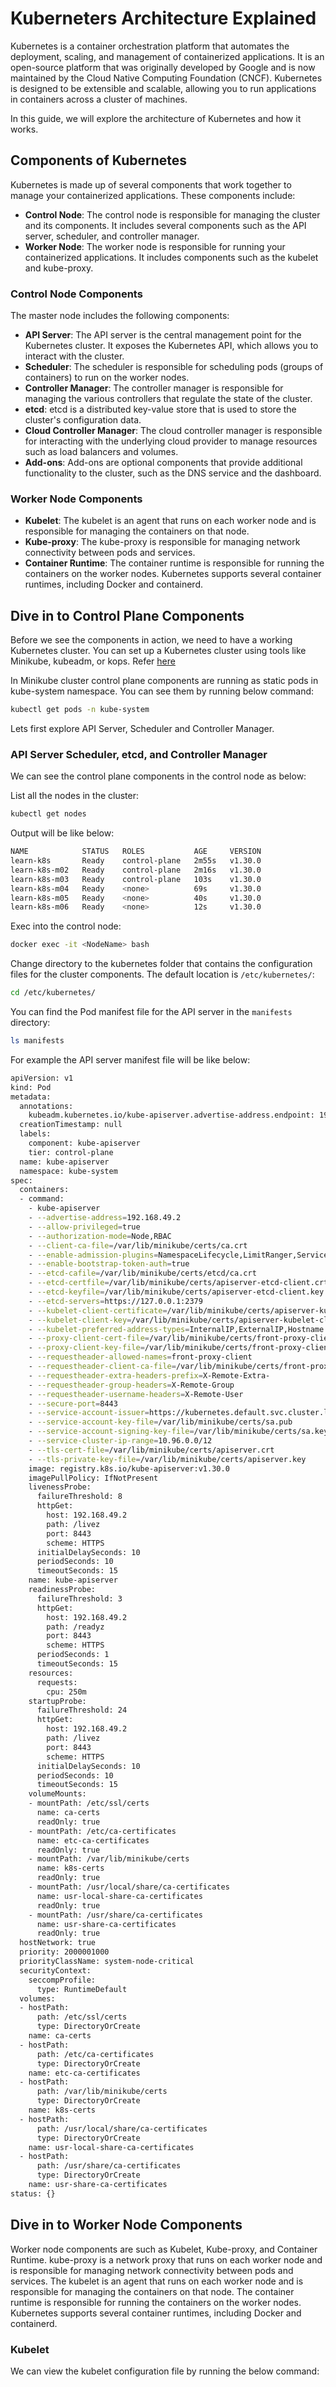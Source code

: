 # Kuberneters Architecture Explained

Kubernetes is a container orchestration platform that automates the deployment, scaling, and management of containerized applications. It is an open-source platform that was originally developed by Google and is now maintained by the Cloud Native Computing Foundation (CNCF). Kubernetes is designed to be extensible and scalable, allowing you to run applications in containers across a cluster of machines.

In this guide, we will explore the architecture of Kubernetes and how it works.

## Components of Kubernetes

Kubernetes is made up of several components that work together to manage your containerized applications. These components include:

- **Control Node**: The control node is responsible for managing the cluster and its components. It includes several components such as the API server, scheduler, and controller manager.
- **Worker Node**: The worker node is responsible for running your containerized applications. It includes components such as the kubelet and kube-proxy.

### Control Node Components

The master node includes the following components:

- **API Server**: The API server is the central management point for the Kubernetes cluster. It exposes the Kubernetes API, which allows you to interact with the cluster.
- **Scheduler**: The scheduler is responsible for scheduling pods (groups of containers) to run on the worker nodes.
- **Controller Manager**: The controller manager is responsible for managing the various controllers that regulate the state of the cluster.
- **etcd**: etcd is a distributed key-value store that is used to store the cluster's configuration data.
- **Cloud Controller Manager**: The cloud controller manager is responsible for interacting with the underlying cloud provider to manage resources such as load balancers and volumes.
- **Add-ons**: Add-ons are optional components that provide additional functionality to the cluster, such as the DNS service and the dashboard.
  
### Worker Node Components

- **Kubelet**: The kubelet is an agent that runs on each worker node and is responsible for managing the containers on that node.
- **Kube-proxy**: The kube-proxy is responsible for managing network connectivity between pods and services.
- **Container Runtime**: The container runtime is responsible for running the containers on the worker nodes. Kubernetes supports several container runtimes, including Docker and containerd.
  
## Dive in to Control Plane Components

Before we see the components in action, we need to have a working Kubernetes cluster. You can set up a Kubernetes cluster using tools like Minikube, kubeadm, or kops. Refer [here](../Introduction/Minikube-Kind-Cluster/README.md)

In Minikube cluster control plane components are running as static pods in kube-system namespace. You can see them by running below command:

```bash
kubectl get pods -n kube-system
```

Lets first explore API Server, Scheduler and Controller Manager.

### API Server Scheduler, etcd, and Controller Manager

We can see the control plane components in the control node as below:

List all the nodes in the cluster:

```bash
kubectl get nodes
```

Output will be like below:

```bash
NAME            STATUS   ROLES           AGE     VERSION
learn-k8s       Ready    control-plane   2m55s   v1.30.0
learn-k8s-m02   Ready    control-plane   2m16s   v1.30.0
learn-k8s-m03   Ready    control-plane   103s    v1.30.0
learn-k8s-m04   Ready    <none>          69s     v1.30.0
learn-k8s-m05   Ready    <none>          40s     v1.30.0
learn-k8s-m06   Ready    <none>          12s     v1.30.0
```

Exec into the control node:

```bash
docker exec -it <NodeName> bash
```

Change directory to the kubernetes folder that contains the configuration files for the cluster components. The default location is `/etc/kubernetes/`:

```bash
cd /etc/kubernetes/
```
You can find the Pod manifest file for the API server in the `manifests` directory:

```bash
ls manifests
```

For example the API server manifest file will be like below:

```bash
apiVersion: v1
kind: Pod
metadata:
  annotations:
    kubeadm.kubernetes.io/kube-apiserver.advertise-address.endpoint: 192.168.49.2:8443
  creationTimestamp: null
  labels:
    component: kube-apiserver
    tier: control-plane
  name: kube-apiserver
  namespace: kube-system
spec:
  containers:
  - command:
    - kube-apiserver
    - --advertise-address=192.168.49.2
    - --allow-privileged=true
    - --authorization-mode=Node,RBAC
    - --client-ca-file=/var/lib/minikube/certs/ca.crt
    - --enable-admission-plugins=NamespaceLifecycle,LimitRanger,ServiceAccount,DefaultStorageClass,DefaultTolerationSeconds,NodeRestriction,MutatingAdmissionWebhook,ValidatingAdmissionWebhook,ResourceQuota
    - --enable-bootstrap-token-auth=true
    - --etcd-cafile=/var/lib/minikube/certs/etcd/ca.crt
    - --etcd-certfile=/var/lib/minikube/certs/apiserver-etcd-client.crt
    - --etcd-keyfile=/var/lib/minikube/certs/apiserver-etcd-client.key
    - --etcd-servers=https://127.0.0.1:2379
    - --kubelet-client-certificate=/var/lib/minikube/certs/apiserver-kubelet-client.crt
    - --kubelet-client-key=/var/lib/minikube/certs/apiserver-kubelet-client.key
    - --kubelet-preferred-address-types=InternalIP,ExternalIP,Hostname
    - --proxy-client-cert-file=/var/lib/minikube/certs/front-proxy-client.crt
    - --proxy-client-key-file=/var/lib/minikube/certs/front-proxy-client.key
    - --requestheader-allowed-names=front-proxy-client
    - --requestheader-client-ca-file=/var/lib/minikube/certs/front-proxy-ca.crt
    - --requestheader-extra-headers-prefix=X-Remote-Extra-
    - --requestheader-group-headers=X-Remote-Group
    - --requestheader-username-headers=X-Remote-User
    - --secure-port=8443
    - --service-account-issuer=https://kubernetes.default.svc.cluster.local
    - --service-account-key-file=/var/lib/minikube/certs/sa.pub
    - --service-account-signing-key-file=/var/lib/minikube/certs/sa.key
    - --service-cluster-ip-range=10.96.0.0/12
    - --tls-cert-file=/var/lib/minikube/certs/apiserver.crt
    - --tls-private-key-file=/var/lib/minikube/certs/apiserver.key
    image: registry.k8s.io/kube-apiserver:v1.30.0
    imagePullPolicy: IfNotPresent
    livenessProbe:
      failureThreshold: 8
      httpGet:
        host: 192.168.49.2
        path: /livez
        port: 8443
        scheme: HTTPS
      initialDelaySeconds: 10
      periodSeconds: 10
      timeoutSeconds: 15
    name: kube-apiserver
    readinessProbe:
      failureThreshold: 3
      httpGet:
        host: 192.168.49.2
        path: /readyz
        port: 8443
        scheme: HTTPS
      periodSeconds: 1
      timeoutSeconds: 15
    resources:
      requests:
        cpu: 250m
    startupProbe:
      failureThreshold: 24
      httpGet:
        host: 192.168.49.2
        path: /livez
        port: 8443
        scheme: HTTPS
      initialDelaySeconds: 10
      periodSeconds: 10
      timeoutSeconds: 15
    volumeMounts:
    - mountPath: /etc/ssl/certs
      name: ca-certs
      readOnly: true
    - mountPath: /etc/ca-certificates
      name: etc-ca-certificates
      readOnly: true
    - mountPath: /var/lib/minikube/certs
      name: k8s-certs
      readOnly: true
    - mountPath: /usr/local/share/ca-certificates
      name: usr-local-share-ca-certificates
      readOnly: true
    - mountPath: /usr/share/ca-certificates
      name: usr-share-ca-certificates
      readOnly: true
  hostNetwork: true
  priority: 2000001000
  priorityClassName: system-node-critical
  securityContext:
    seccompProfile:
      type: RuntimeDefault
  volumes:
  - hostPath:
      path: /etc/ssl/certs
      type: DirectoryOrCreate
    name: ca-certs
  - hostPath:
      path: /etc/ca-certificates
      type: DirectoryOrCreate
    name: etc-ca-certificates
  - hostPath:
      path: /var/lib/minikube/certs
      type: DirectoryOrCreate
    name: k8s-certs
  - hostPath:
      path: /usr/local/share/ca-certificates
      type: DirectoryOrCreate
    name: usr-local-share-ca-certificates
  - hostPath:
      path: /usr/share/ca-certificates
      type: DirectoryOrCreate
    name: usr-share-ca-certificates
status: {}
```

## Dive in to Worker Node Components

Worker node components are such as Kubelet, Kube-proxy, and Container Runtime. kube-proxy is a network proxy that runs on each worker node and is responsible for managing network connectivity between pods and services. The kubelet is an agent that runs on each worker node and is responsible for managing the containers on that node. The container runtime is responsible for running the containers on the worker nodes. Kubernetes supports several container runtimes, including Docker and containerd.


### Kubelet

We can view the kubelet configuration file by running the below command:

```bash

